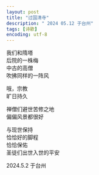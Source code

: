 ```yaml
---
layout: post
title: "过国清寺"
description: " 2024 05.12 于台州"
tags: [诗歌]
encoding: utf-8
---
```


我们和隋塔  
后院的一株梅  
中古的高僧  
吹拂同样的一阵风  

哦，宗教  
旷日持久  

禅僧们避世苦修之地  
偏偏风景都很好  

与现世保持  
恰恰好的脚程  
恰恰保佑  
圣徒们出世入世的平安  

2024.5.2 于台州